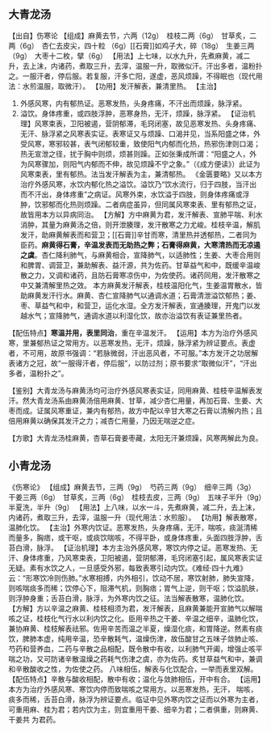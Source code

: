 ## 大青龙汤

【出自】伤寒论
【组成】麻黄去节，六两（12g）　桂枝二两（6g）　甘草炙，二两（6g）　杏仁去皮尖，四十粒
（6g）[[石膏]]如鸡子大，碎（18g）　生姜三两（9g）　大枣十二枚，擘（6g）
【用法】上七味，以水九升，先煮麻黄，减二升，去上沫，内诸药，煮取三升，去滓，温服一升，取微似汗。汗出多者，温粉扑之。一服汗者，停后服。若复服，汗多亡阳，遂虚，恶风烦躁，不得眠也（现代用法：水煎温服，取微汗）。
【功用】发汗解表，兼清里热。
【主治】
1. 外感风寒，内有郁热证。恶寒发热，头身疼痛，不汗出而烦躁，脉浮紧。
2. 溢饮。身体疼重，或四肢浮肿，恶寒身热，无汗，烦躁，脉浮紧。
【证治机理】风寒束表，卫阳被遏，营阴郁滞，毛窍闭塞，故见恶寒发热、头身疼痛、无汗、脉浮紧之风寒表实证。表寒证又与烦躁、口渴并见，当系阳盛之体，外受风寒，寒邪较甚，表气闭郁较重，致使阳气内郁而化热，热邪伤津则口渴；热无宣泄之径，扰于胸中则烦，烦甚则躁。正如张秉成所谓：“阳盛之人，外为风寒骤加，则阳气内郁而不伸，故见烦躁不宁之象。”（《成方便读》）此证为风寒束表，里有郁热。法当发汗解表为主，兼清郁热。
《金匮要略》又以本方治疗外感风寒，水饮内郁化热之溢饮。溢饮乃“饮水流行，归于四肢，当汗出而不汗出，身体疼重”之病证。风寒外束，水饮溢于四肢，则身体疼痛或浮肿，饮邪郁而化热则烦躁。二者病症虽异，但同属风寒束表、里有郁热之证，故皆用本方以异病同治。
【方解】方中麻黄为君，发汗解表、宣肺平喘、利水消肿，其量为麻黄汤之倍，则开泄腠理，发汗散寒之力尤峻。桂枝辛温，解肌发汗，助麻黄解表而和营卫；[[石膏]]辛甘而寒，清里热并透郁热，二者同为臣药。**麻黄得石膏，辛温发表而无助热之弊；石膏得麻黄，大寒清热而无凉遏之虞**。杏仁降利肺气，与麻黄相合，宣降肺气，以适肺性；生姜、大枣合用则和脾胃、调营卫，兼助解表、益汗源，共为佐药。甘草益气和中，既缓辛温峻散之力，又调和诸药，且防石膏寒凉伤中，为佐使药。诸药同用，发汗散寒之中又兼清解里热之效。
本方麻黄发汗解表，桂枝温阳化气，生姜温胃散水，皆助麻黄发汗行水。麻黄、杏仁宣降肺气以通调水道；石膏清泄溢饮郁热；姜、枣、草益气和中，和营卫，运化水湿。全方发汗解表，宣通腠理，开鬼门以发越水气；宣降肺气，通调水道以利湿化饮，故亦治溢饮有表证兼里热者。

【配伍特点】**寒温并用，表里同治**，重在辛温发汗。
【运用】本方为治疗外感风寒，里兼郁热证之常用方。以恶寒发热，无汗，烦躁，脉浮紧为辨证要点。表虚者，不可用，故原书强调：“若脉微弱，汗出恶风者，不可服。”本方发汗之功居解表诸方之冠，故“一服得汗者，停后服”，以防过剂；原书要求“取微似汗”，“汗出多者，温粉扑之”。

【鉴别】大青龙汤与麻黄汤均可治疗外感风寒表实证，同用麻黄、桂枝辛温解表发汗。然大青龙汤系由麻黄汤倍用麻黄、甘草，减少杏仁用量，再加石膏、生姜、大枣而成。证属风寒重证，兼内有郁热，故方中配以辛甘大寒之石膏以清解内热；且倍用麻黄以确保其发汗之力；减杏仁用量，乃因无喘逆之症。

【方歌】大青龙汤桂麻黄，杏草石膏姜枣藏，太阳无汗兼烦躁，风寒两解此为良。


## 小青龙汤 
《伤寒论》
【组成】麻黄去节，三两（9g）　芍药三两（9g）　细辛三两（3g）　干姜三两（6g）　甘草炙，三两（6g）　桂枝去皮，三两（9g）　五味子半升（9g）　半夏洗，半升（9g）
【用法】上八味，以水一斗，先煮麻黄，减二升，去上沫，内诸药，煮取三升，去滓，温服一升（现代用法：水煎服）。
【功用】解表散寒，温肺化饮。
【主治】外寒内饮证。恶寒发热，头身疼痛，无汗，喘咳，痰涎清稀而量多，胸痞，或干呕，或痰饮喘咳，不得平卧，或身体疼重，头面四肢浮肿，舌苔白滑，脉浮。
【证治机理】本方主治外感风寒，寒饮内停之证。恶寒发热、无汗、身体疼重，乃风寒束表，卫阳被遏，营阴郁滞，毛窍闭塞引起，属风寒表实证无疑。素有水饮之人，一旦感受外邪，每致表寒引动内饮。《难经·四十九难》云：“形寒饮冷则伤肺。”水寒相搏，内外相引，饮动不居，寒饮射肺，肺失宣降，则咳喘痰多而稀；饮停心下，阻滞气机，则胸痞；胃气上逆，则干呕；饮溢肌肤，则浮肿身重；舌苔白滑，脉浮，为外寒内饮之征。法当解表散寒，温肺化饮。
【方解】方以辛温之麻黄、桂枝相须为君，发汗解表，且麻黄兼能开宣肺气以解喘咳之证，桂枝化气行水以利内饮之化。臣用辛热之干姜、辛温之细辛，温肺化饮，兼协麻黄、桂枝解表祛邪。佐用辛苦而温之半夏，燥湿化痰，和胃降逆。然素有痰饮，脾肺本虚，纯用辛温，恐辛散耗气，温燥伤津，故伍酸甘之五味子敛肺止咳、芍药和营养血，二药与辛散之品相配，既令散中有收，以利肺气开阖，增强止咳平喘之功，又可防诸辛散温燥之药耗气伤津之虞，亦为佐药。炙甘草益气和中，兼调和辛散酸收之性，为佐使之药。
八味相伍，解表与化饮配合，一举而表里双解。
【配伍特点】辛散与酸收相配，散中有收；温化与敛肺相伍，开中有合。
【运用】本方为治疗外感风寒、寒饮内停而致喘咳之常用方。以恶寒发热，无汗，
喘咳，痰多而稀，舌苔白滑，脉浮为辨证要点。临证中见外寒内饮之证而以外寒为主者，
可重用麻、桂为君；若内饮为主，则宜重用干姜、细辛为君；二者俱重，则麻黄、干姜共
为君药。